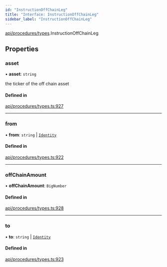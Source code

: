 ```yaml
---
id: "InstructionOffChainLeg"
title: "Interface: InstructionOffChainLeg"
sidebar_label: "InstructionOffChainLeg"
---
```


[api/procedures/types](../../../../../modules/API/Procedures/Types/Types.md).InstructionOffChainLeg

## Properties

### asset

• **asset**: `string`

the ticker of the off chain asset

#### Defined in

[api/procedures/types.ts:927](https://github.com/PolymeshAssociation/polymesh-sdk/blob/fbf6882d0/src/api/procedures/types.ts#L927)

___

### from

• **from**: `string` \| [`Identity`](../../../../../classes/API/Entities/Identity/Identity.md)

#### Defined in

[api/procedures/types.ts:922](https://github.com/PolymeshAssociation/polymesh-sdk/blob/fbf6882d0/src/api/procedures/types.ts#L922)

___

### offChainAmount

• **offChainAmount**: `BigNumber`

#### Defined in

[api/procedures/types.ts:928](https://github.com/PolymeshAssociation/polymesh-sdk/blob/fbf6882d0/src/api/procedures/types.ts#L928)

___

### to

• **to**: `string` \| [`Identity`](../../../../../classes/API/Entities/Identity/Identity.md)

#### Defined in

[api/procedures/types.ts:923](https://github.com/PolymeshAssociation/polymesh-sdk/blob/fbf6882d0/src/api/procedures/types.ts#L923)
